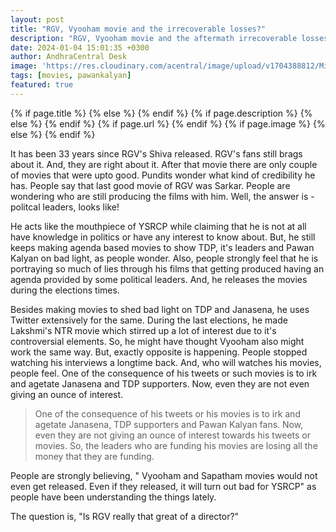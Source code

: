 ```yaml
---
layout: post
title: "RGV, Vyooham movie and the irrecoverable losses?"
description: "RGV, Vyooham movie and the aftermath irrecoverable losses?"
date: 2024-01-04 15:01:35 +0300
author: AndhraCentral Desk
image: 'https://res.cloudinary.com/acentral/image/upload/v1704388812/Misc/ramgb.png'
tags: [movies, pawankalyan]
featured: true
---
```


<meta content="{{ site.title }}" property="og:site_name">
{% if page.title %}
  <meta content="{{ page.title }}" property="og:title">
{% else %}
  <meta content="{{ site.title }}" property="og:title">
{% endif %}
{% if page.description %}
  <meta content="{{ page.description }}" property="og:description">
{% else %}
  <meta content="{{ site.description }}" property="og:description">
{% endif %}
{% if page.url %}
  <meta content="{{ site.url }}{{ page.url }}" property="og:url">
{% endif %}
{% if page.image %}
  <meta content="https://res.cloudinary.com/acentral/image/upload/v1704388812/Misc/ramgb.png" property="og:image">
{% else %}
  <meta content="{{ site.url }}/images/og.png" property="og:image">
{% endif %}

It has been 33 years since RGV's Shiva released. RGV's fans still brags about it. And, they are right about it. After that movie there are only couple of movies that were upto good. Pundits wonder what kind of credibility he has. People say that last good movie of RGV was Sarkar. People are wondering who are still producing the films with him. Well, the answer is - politcal leaders, looks like!

He acts like the mouthpiece of YSRCP while claiming that he is not at all have knowledge in politics or have any interest to know about. But, he still keeps making agenda based movies to show TDP, it's leaders and Pawan Kalyan on bad light, as people wonder. Also, people strongly feel that he is portraying so much of lies through his films that getting produced having an agenda provided by some political leaders. And, he releases the movies during the elections times.

Besides making movies to shed bad light on TDP and Janasena, he uses Twitter extensively for the same. During the last elections, he made Lakshmi's NTR movie which stirred up a lot of interest due to it's controversial elements. So, he might have thought Vyooham also might work the same way. But, exactly opposite is happening. People stopped watching his interviews a longtime back. And, who will watches his movies, people feel. One of the consequence of his tweets or such movies is to irk and agetate Janasena and TDP supporters. Now, even they are not even giving an ounce of interest.

> One of the consequence of his tweets or his movies is to irk and agetate Janasena, TDP supporters and Pawan Kalyan fans. Now, even they are not giving an ounce of interest towards his tweets or movies. So, the leaders who are funding his movies are losing all the money that they are funding.

People are strongly believing, " Vyooham and Sapatham movies would not even get released. Even if they released, it will turn out bad for YSRCP" as people have been understanding the things lately.

The question is, "Is RGV really that great of a director?"